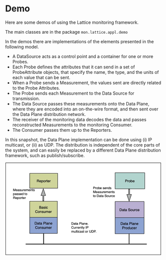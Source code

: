 # Demo

Here are some demos of using the Lattice monitoring framework.

The main classes are in the package `mon.lattice.appl.demo`


In the demos there are implementations of the elements presented in the following model.  

- A DataSource acts as a control point and a container for one or more Probes.  
- Each Probe defines the attributes that it can send in a set of ProbeAttribute objects, that specify the name, the type, and the units of each value that can be sent.
- When a Probe sends a Measurement, the values sent are directly related to the Probe Attributes.
- The Probe sends each Measurement to the Data Source for transmission.  
- The Data Source passes these measurements onto the Data Plane, where they are encoded into an on-the-wire format, and then sent over the Data Plane distribution network. 
- The receiver of the monitoring data decodes the data and passes reconstructed Measurements to the monitoring Consumer.
- The Consumer passes them up to the Reporters.

In this snapshot, the Data Plane implementation can be done using (i) IP multicast, or (ii) as UDP.  The distribution is independent of the core parts of the system, and can easily be replaced by a different Data Plane distribution framework, such as publish/subscribe.



![Example Demo](images/End-to-End.jpg)

